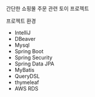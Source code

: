 
간단한 쇼핑몰 주문 관련 토이 프로젝트


프로젝트 환경
- IntelliJ
- DBeaver
- Mysql
- Spring Boot
- Spring Security
- Spring Data JPA
- MyBatis
- QueryDSL
- thymeleaf
- AWS RDS


